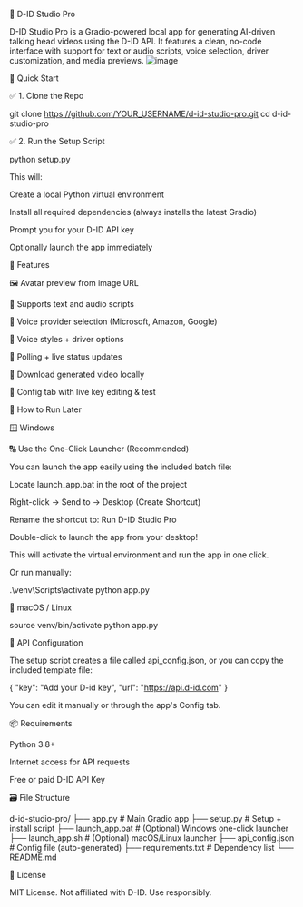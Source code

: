 🎨 D-ID Studio Pro

D-ID Studio Pro is a Gradio-powered local app for generating AI-driven talking head videos using the D-ID API. It features a clean, no-code interface with support for text or audio scripts, voice selection, driver customization, and media previews.
![image](https://github.com/user-attachments/assets/873c64bd-131f-4a1e-a72a-8e70e0f831eb)

🚀 Quick Start

✅ 1. Clone the Repo

git clone https://github.com/YOUR_USERNAME/d-id-studio-pro.git
cd d-id-studio-pro

✅ 2. Run the Setup Script

python setup.py

This will:

Create a local Python virtual environment

Install all required dependencies (always installs the latest Gradio)

Prompt you for your D-ID API key

Optionally launch the app immediately

🧐 Features

🖼 Avatar preview from image URL

🎤 Supports text and audio scripts

🌊 Voice provider selection (Microsoft, Amazon, Google)

📃 Voice styles + driver options

🔁 Polling + live status updates

📅 Download generated video locally

🤩 Config tab with live key editing & test

🦪 How to Run Later

🪟 Windows

🔠 Use the One-Click Launcher (Recommended)

You can launch the app easily using the included batch file:

Locate launch_app.bat in the root of the project

Right-click → Send to → Desktop (Create Shortcut)

Rename the shortcut to: Run D-ID Studio Pro

Double-click to launch the app from your desktop!

This will activate the virtual environment and run the app in one click.

Or run manually:

.\venv\Scripts\activate
python app.py

🍎 macOS / Linux

source venv/bin/activate
python app.py

🔐 API Configuration

The setup script creates a file called api_config.json, or you can copy the included template file:

{
  "key": "Add your D-id key",
  "url": "https://api.d-id.com"
}

You can edit it manually or through the app's Config tab.

📦 Requirements

Python 3.8+

Internet access for API requests

Free or paid D-ID API Key

🗃 File Structure

d-id-studio-pro/
├── app.py               # Main Gradio app
├── setup.py             # Setup + install script
├── launch_app.bat       # (Optional) Windows one-click launcher
├── launch_app.sh        # (Optional) macOS/Linux launcher
├── api_config.json      # Config file (auto-generated)
├── requirements.txt     # Dependency list
└── README.md

📄 License

MIT License. Not affiliated with D-ID. Use responsibly.

